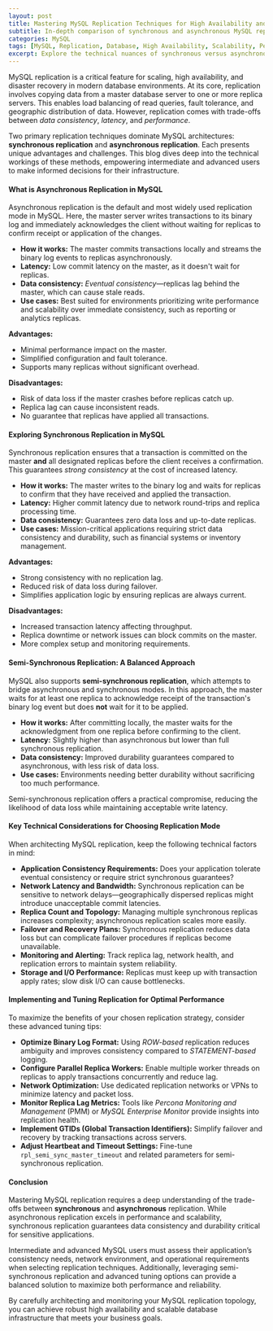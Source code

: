 ```yaml
---
layout: post
title: Mastering MySQL Replication Techniques for High Availability and Performance
subtitle: In-depth comparison of synchronous and asynchronous MySQL replication methods for advanced database management
categories: MySQL
tags: [MySQL, Replication, Database, High Availability, Scalability, Performance, Data Consistency]
excerpt: Explore the technical nuances of synchronous versus asynchronous MySQL replication techniques. Learn how to optimize replication strategies for performance, consistency, and high availability in complex database environments.
---
```

MySQL replication is a critical feature for scaling, high availability, and disaster recovery in modern database environments. At its core, replication involves copying data from a master database server to one or more replica servers. This enables load balancing of read queries, fault tolerance, and geographic distribution of data. However, replication comes with trade-offs between *data consistency*, *latency*, and *performance*. 

Two primary replication techniques dominate MySQL architectures: **synchronous replication** and **asynchronous replication**. Each presents unique advantages and challenges. This blog dives deep into the technical workings of these methods, empowering intermediate and advanced users to make informed decisions for their infrastructure.

#### What is Asynchronous Replication in MySQL

Asynchronous replication is the default and most widely used replication mode in MySQL. Here, the master server writes transactions to its binary log and immediately acknowledges the client without waiting for replicas to confirm receipt or application of the changes.

- **How it works:** The master commits transactions locally and streams the binary log events to replicas asynchronously.
- **Latency:** Low commit latency on the master, as it doesn't wait for replicas.
- **Data consistency:** *Eventual consistency*—replicas lag behind the master, which can cause stale reads.
- **Use cases:** Best suited for environments prioritizing write performance and scalability over immediate consistency, such as reporting or analytics replicas.

**Advantages:**

- Minimal performance impact on the master.
- Simplified configuration and fault tolerance.
- Supports many replicas without significant overhead.

**Disadvantages:**

- Risk of data loss if the master crashes before replicas catch up.
- Replica lag can cause inconsistent reads.
- No guarantee that replicas have applied all transactions.

#### Exploring Synchronous Replication in MySQL

Synchronous replication ensures that a transaction is committed on the master **and** all designated replicas before the client receives a confirmation. This guarantees *strong consistency* at the cost of increased latency.

- **How it works:** The master writes to the binary log and waits for replicas to confirm that they have received and applied the transaction.
- **Latency:** Higher commit latency due to network round-trips and replica processing time.
- **Data consistency:** Guarantees zero data loss and up-to-date replicas.
- **Use cases:** Mission-critical applications requiring strict data consistency and durability, such as financial systems or inventory management.

**Advantages:**

- Strong consistency with no replication lag.
- Reduced risk of data loss during failover.
- Simplifies application logic by ensuring replicas are always current.

**Disadvantages:**

- Increased transaction latency affecting throughput.
- Replica downtime or network issues can block commits on the master.
- More complex setup and monitoring requirements.

#### Semi-Synchronous Replication: A Balanced Approach

MySQL also supports **semi-synchronous replication**, which attempts to bridge asynchronous and synchronous modes. In this approach, the master waits for at least one replica to acknowledge receipt of the transaction's binary log event but does **not** wait for it to be applied.

- **How it works:** After committing locally, the master waits for the acknowledgment from one replica before confirming to the client.
- **Latency:** Slightly higher than asynchronous but lower than full synchronous replication.
- **Data consistency:** Improved durability guarantees compared to asynchronous, with less risk of data loss.
- **Use cases:** Environments needing better durability without sacrificing too much performance.

Semi-synchronous replication offers a practical compromise, reducing the likelihood of data loss while maintaining acceptable write latency.

#### Key Technical Considerations for Choosing Replication Mode

When architecting MySQL replication, keep the following technical factors in mind:

- **Application Consistency Requirements:** Does your application tolerate eventual consistency or require strict synchronous guarantees?
- **Network Latency and Bandwidth:** Synchronous replication can be sensitive to network delays—geographically dispersed replicas might introduce unacceptable commit latencies.
- **Replica Count and Topology:** Managing multiple synchronous replicas increases complexity; asynchronous replication scales more easily.
- **Failover and Recovery Plans:** Synchronous replication reduces data loss but can complicate failover procedures if replicas become unavailable.
- **Monitoring and Alerting:** Track replica lag, network health, and replication errors to maintain system reliability.
- **Storage and I/O Performance:** Replicas must keep up with transaction apply rates; slow disk I/O can cause bottlenecks.

#### Implementing and Tuning Replication for Optimal Performance

To maximize the benefits of your chosen replication strategy, consider these advanced tuning tips:

- **Optimize Binary Log Format:** Using *ROW-based* replication reduces ambiguity and improves consistency compared to *STATEMENT-based* logging.
- **Configure Parallel Replica Workers:** Enable multiple worker threads on replicas to apply transactions concurrently and reduce lag.
- **Network Optimization:** Use dedicated replication networks or VPNs to minimize latency and packet loss.
- **Monitor Replica Lag Metrics:** Tools like *Percona Monitoring and Management* (PMM) or *MySQL Enterprise Monitor* provide insights into replication health.
- **Implement GTIDs (Global Transaction Identifiers):** Simplify failover and recovery by tracking transactions across servers.
- **Adjust Heartbeat and Timeout Settings:** Fine-tune `rpl_semi_sync_master_timeout` and related parameters for semi-synchronous replication.

#### Conclusion

Mastering MySQL replication requires a deep understanding of the trade-offs between **synchronous** and **asynchronous** replication. While asynchronous replication excels in performance and scalability, synchronous replication guarantees data consistency and durability critical for sensitive applications.

Intermediate and advanced MySQL users must assess their application’s consistency needs, network environment, and operational requirements when selecting replication techniques. Additionally, leveraging semi-synchronous replication and advanced tuning options can provide a balanced solution to maximize both performance and reliability.

By carefully architecting and monitoring your MySQL replication topology, you can achieve robust high availability and scalable database infrastructure that meets your business goals.
